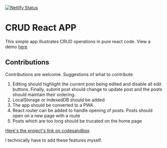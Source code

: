 [![Netlify Status](https://api.netlify.com/api/v1/badges/db80254e-0cb2-49e1-99a1-4f03b91ed51d/deploy-status)](https://app.netlify.com/sites/post-stuff/deploys)

# CRUD React APP

This simple app illustrates CRUD operations in pure react code.
View a demo [here](https://post-stuff.netlify.com/)

## Contributions
Contributions are welcome. Suggestions of what to contribute

1. Editing should highlight the current post being edited and disable all edit buttons. Finally, submit post should change to update post and the posts should maintain their ordering.
2. LocalStorage or IndexedDB should be added
3. The app should be converted to a PWA
4. React router can be added to handle opening of posts. Posts should open on a new page with a route
5. Posts which are too long should be trucated on the home page


[Here's the project's link on codesandbox](https://codesandbox.io/s/crudify-brtpm)

I technically have to add these features myself.
